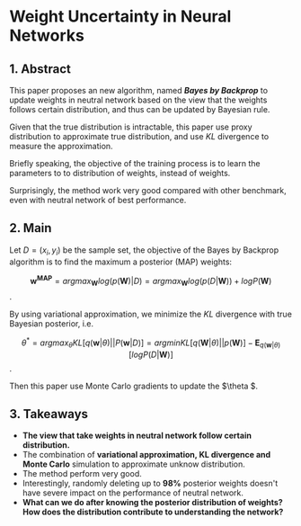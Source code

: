 # Weight Uncertainty in Neural Networks

## 1. Abstract

This paper proposes an new algorithm, named ***Bayes by Backprop*** to update weights in neutral network based on the view that the weights follows certain distribution, and thus can be updated by Bayesian rule. 

Given that the true distribution is intractable, this paper use proxy distribution to approximate true distribution, and use *KL* divergence to measure the approximation. 

Briefly speaking, the objective of the training process is to learn the parameters to to distribution of weights, instead of weights. 

Surprisingly, the method work very good compared with other benchmark, even with neutral network of best performance. 

## 2. Main

Let $D = (x_i, y_i)$ be the sample set, the objective of the Bayes by Backprop algorithm is to find the maximum a posterior (MAP) weights:

$$\mathbf{w^{MAP}} = argmax_{\mathbf{W}}log(p(\mathbf{W}) | D) = argmax_{\mathbf{W}}log(p(D|\mathbf{W})) + log P(\mathbf{W})$$ .

By using variational approximation, we minimize the *KL* divergence with true Bayesian posterior, i.e.

$$\theta^* = arg max_{\theta} KL[q(\mathbf{w}|\theta)||P(\mathbf{w}|D)] = argmin KL[q(\mathbf{W}|\theta)||p(\mathbf{W})] - \mathbf{E}_{q(\mathbf{w}|\theta)}[logP(D|\mathbf{W})]$$ .

Then this paper use Monte Carlo gradients to update the $\theta $. 

## 3. Takeaways

- **The view that take weights in neutral network follow certain distribution.**
- The combination of **variational approximation, KL divergence and Monte Carlo** simulation to approximate unknow distribution.
- The method perform very good.
- Interestingly, randomly deleting up to **98%** posterior weights doesn't have severe impact on the performance of neutral network. 
- **What can we do after knowing the posterior distribution of weights? How does the distribution contribute to understanding the network?**

